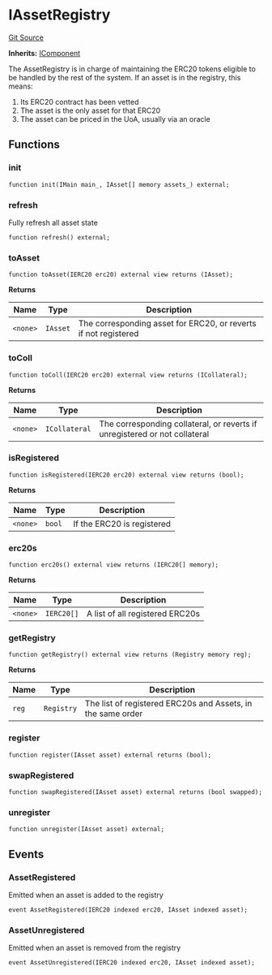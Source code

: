 # IAssetRegistry
[Git Source](https://github.com/larrythecucumber321/protocol/blob/3222eb21fbb20ddd3d3fa2233072dfa96ea3e340/contracts/interfaces/IAssetRegistry.sol)

**Inherits:**
[IComponent](/src/contracts/interfaces/IComponent.sol/interface.IComponent.md)

The AssetRegistry is in charge of maintaining the ERC20 tokens eligible
to be handled by the rest of the system. If an asset is in the registry, this means:
1. Its ERC20 contract has been vetted
2. The asset is the only asset for that ERC20
3. The asset can be priced in the UoA, usually via an oracle


## Functions
### init


```solidity
function init(IMain main_, IAsset[] memory assets_) external;
```

### refresh

Fully refresh all asset state


```solidity
function refresh() external;
```

### toAsset


```solidity
function toAsset(IERC20 erc20) external view returns (IAsset);
```
**Returns**

|Name|Type|Description|
|----|----|-----------|
|`<none>`|`IAsset`|The corresponding asset for ERC20, or reverts if not registered|


### toColl


```solidity
function toColl(IERC20 erc20) external view returns (ICollateral);
```
**Returns**

|Name|Type|Description|
|----|----|-----------|
|`<none>`|`ICollateral`|The corresponding collateral, or reverts if unregistered or not collateral|


### isRegistered


```solidity
function isRegistered(IERC20 erc20) external view returns (bool);
```
**Returns**

|Name|Type|Description|
|----|----|-----------|
|`<none>`|`bool`|If the ERC20 is registered|


### erc20s


```solidity
function erc20s() external view returns (IERC20[] memory);
```
**Returns**

|Name|Type|Description|
|----|----|-----------|
|`<none>`|`IERC20[]`|A list of all registered ERC20s|


### getRegistry


```solidity
function getRegistry() external view returns (Registry memory reg);
```
**Returns**

|Name|Type|Description|
|----|----|-----------|
|`reg`|`Registry`|The list of registered ERC20s and Assets, in the same order|


### register


```solidity
function register(IAsset asset) external returns (bool);
```

### swapRegistered


```solidity
function swapRegistered(IAsset asset) external returns (bool swapped);
```

### unregister


```solidity
function unregister(IAsset asset) external;
```

## Events
### AssetRegistered
Emitted when an asset is added to the registry


```solidity
event AssetRegistered(IERC20 indexed erc20, IAsset indexed asset);
```

### AssetUnregistered
Emitted when an asset is removed from the registry


```solidity
event AssetUnregistered(IERC20 indexed erc20, IAsset indexed asset);
```

